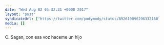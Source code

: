 ```yaml
---
date: "Wed Aug 02 05:32:31 +0000 2017"
layout: "post"
syndicateUrl: ["https://twitter.com/pudymody/status/892619096298332160"]
media: []
---
```

C. Sagan, con esa voz haceme un hijo